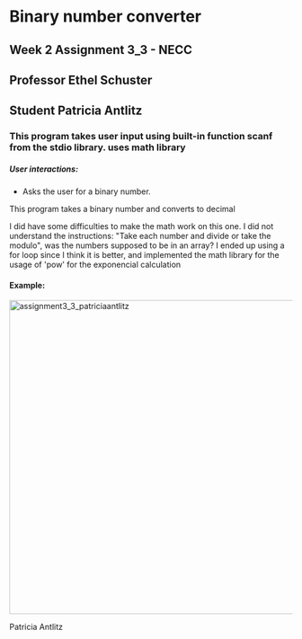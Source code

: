 # Binary number converter

## Week 2 Assignment 3_3 - NECC
## Professor Ethel Schuster
## Student Patricia Antlitz

### This program takes user input using built-in function scanf from the stdio library. uses math library

##### User interactions:

- Asks the user for a binary number.

This program takes a binary number and converts to decimal

I did have some difficulties to make the math work on this one. I did not understand the instructions: "Take each number
and divide or take the modulo", was the numbers supposed to be in an array?
I ended up using a for loop since I think it is better, and implemented the math library for the usage of 'pow' for the exponencial
calculation

#### Example:

<img width="559" alt="assignment3_3_patriciaantlitz" src="https://user-images.githubusercontent.com/59259041/109189504-12bfeb80-7762-11eb-9173-b4285140794e.png">


Patricia Antlitz
